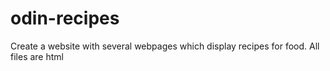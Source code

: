 # odin-recipes
Create a website with several webpages which display recipes for food. 
All files are html
